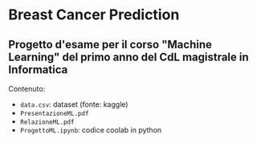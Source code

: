 # Breast Cancer Prediction

## Progetto d'esame per il corso "Machine Learning" del primo anno del CdL magistrale in Informatica

Contenuto:
- `data.csv`: dataset (fonte: kaggle)
- `PresentazioneML.pdf`
- `RelazioneML.pdf`
- `ProgettoML.ipynb`: codice coolab in python 
